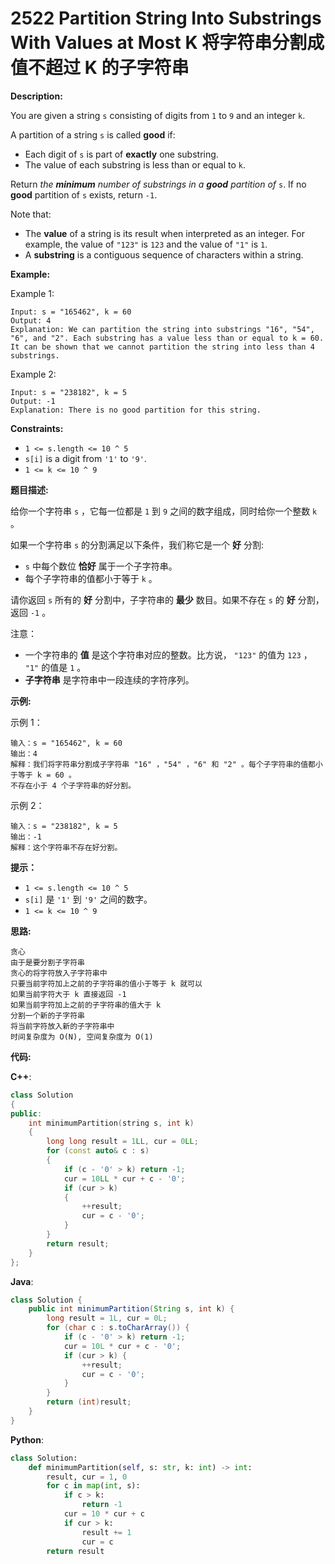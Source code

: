 # 2522 Partition String Into Substrings With Values at Most K 将字符串分割成值不超过 K 的子字符串

__Description:__

You are given a string `s` consisting of digits from `1` to `9` and an integer `k`.

A partition of a string `s` is called __good__ if:

- Each digit of `s` is part of __exactly__ one substring.
- The value of each substring is less than or equal to `k`.

Return _the __minimum__ number of substrings in a __good__ partition of_ `s`. If no __good__ partition of `s` exists, return `-1`.

Note that:

- The __value__ of a string is its result when interpreted as an integer. For example, the value of `"123"` is `123` and the value of `"1"` is `1`.
- A __substring__ is a contiguous sequence of characters within a string.

__Example:__

Example 1:

```text
Input: s = "165462", k = 60
Output: 4
Explanation: We can partition the string into substrings "16", "54", "6", and "2". Each substring has a value less than or equal to k = 60.
It can be shown that we cannot partition the string into less than 4 substrings.
```

Example 2:

```text
Input: s = "238182", k = 5
Output: -1
Explanation: There is no good partition for this string.
```

__Constraints:__

- `1 <= s.length <= 10 ^ 5`
- `s[i]` is a digit from `'1'` to `'9'`.
- `1 <= k <= 10 ^ 9`

__题目描述:__

给你一个字符串 `s` ，它每一位都是 `1` 到 `9` 之间的数字组成，同时给你一个整数 `k` 。

如果一个字符串 `s` 的分割满足以下条件，我们称它是一个 __好__ 分割:

- `s` 中每个数位 __恰好__ 属于一个子字符串。
- 每个子字符串的值都小于等于 `k` 。

请你返回 `s` 所有的 __好__ 分割中，子字符串的 __最少__ 数目。如果不存在 `s` 的 __好__ 分割，返回 `-1` 。

注意：

- 一个字符串的 __值__ 是这个字符串对应的整数。比方说， `"123"` 的值为 `123` ， `"1"` 的值是 `1` 。
- __子字符串__ 是字符串中一段连续的字符序列。

__示例:__

示例 1：

```text
输入：s = "165462", k = 60
输出：4
解释：我们将字符串分割成子字符串 "16" ，"54" ，"6" 和 "2" 。每个子字符串的值都小于等于 k = 60 。
不存在小于 4 个子字符串的好分割。
```

示例 2：

```text
输入：s = "238182", k = 5
输出：-1
解释：这个字符串不存在好分割。
```

__提示：__

- `1 <= s.length <= 10 ^ 5`
- `s[i]` 是 `'1'` 到 `'9'` 之间的数字。
- `1 <= k <= 10 ^ 9`

__思路:__

```text
贪心
由于是要分割子字符串
贪心的将字符放入子字符串中
只要当前字符加上之前的子字符串的值小于等于 k 就可以
如果当前字符大于 k 直接返回 -1
如果当前字符加上之前的子字符串的值大于 k
分割一个新的子字符串
将当前字符放入新的子字符串中
时间复杂度为 O(N), 空间复杂度为 O(1)
```

__代码:__

__C++__:

```C++
class Solution 
{
public:
    int minimumPartition(string s, int k) 
    {
        long long result = 1LL, cur = 0LL;
        for (const auto& c : s)
        {
            if (c - '0' > k) return -1;
            cur = 10LL * cur + c - '0';
            if (cur > k) 
            {
                ++result;
                cur = c - '0';
            }
        }
        return result;
    }
};
```

__Java__:

```Java
class Solution {
    public int minimumPartition(String s, int k) {
        long result = 1L, cur = 0L;
        for (char c : s.toCharArray()) {
            if (c - '0' > k) return -1;
            cur = 10L * cur + c - '0';
            if (cur > k) {
                ++result;
                cur = c - '0';
            }
        }
        return (int)result;
    }
}
```

__Python__:

```Python
class Solution:
    def minimumPartition(self, s: str, k: int) -> int:
        result, cur = 1, 0
        for c in map(int, s):
            if c > k:
                return -1
            cur = 10 * cur + c
            if cur > k:
                result += 1
                cur = c
        return result
```
